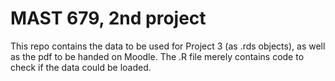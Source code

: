 # MAST 679, 2nd project 

This repo contains the data to be used for Project 3 (as .rds objects), as well as the pdf to be handed on Moodle. The .R file merely contains code to check if the data could be loaded. 
